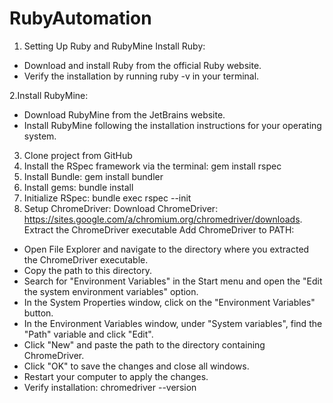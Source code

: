 # RubyAutomation
1. Setting Up Ruby and RubyMine
Install Ruby:

- Download and install Ruby from the official Ruby website.
- Verify the installation by running ruby -v in your terminal.

2.Install RubyMine:

- Download RubyMine from the JetBrains website.
- Install RubyMine following the installation instructions for your operating system.

3. Clone project from GitHub
4. Install the RSpec framework via the terminal: gem install rspec
5. Install Bundle: gem install bundler
6. Install gems: bundle install
7. Initialize RSpec: bundle exec rspec --init
8. Setup ChromeDriver:
Download ChromeDriver: https://sites.google.com/a/chromium.org/chromedriver/downloads.
Extract the ChromeDriver executable
Add ChromeDriver to PATH:
- Open File Explorer and navigate to the directory where you extracted the ChromeDriver executable.
- Copy the path to this directory.
- Search for "Environment Variables" in the Start menu and open the "Edit the system environment variables" option.
- In the System Properties window, click on the "Environment Variables" button.
- In the Environment Variables window, under "System variables", find the "Path" variable and click "Edit".
- Click "New" and paste the path to the directory containing ChromeDriver.
- Click "OK" to save the changes and close all windows.
- Restart your computer to apply the changes.
- Verify installation: chromedriver --version
